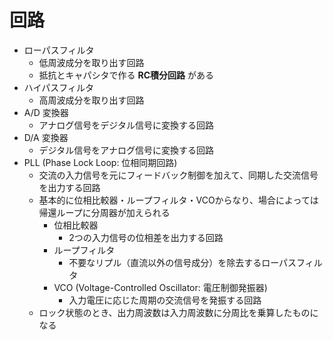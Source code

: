# 回路

- ローパスフィルタ
    - 低周波成分を取り出す回路
    - 抵抗とキャパシタで作る **RC積分回路** がある
- ハイパスフィルタ
    - 高周波成分を取り出す回路
- A/D 変換器
    - アナログ信号をデジタル信号に変換する回路
- D/A 変換器
    - デジタル信号をアナログ信号に変換する回路
- PLL (Phase Lock Loop: 位相同期回路)
    - 交流の入力信号を元にフィードバック制御を加えて、同期した交流信号を出力する回路
    - 基本的に位相比較器・ループフィルタ・VCOからなり、場合によっては帰還ループに分周器が加えられる
        - 位相比較器
            - 2つの入力信号の位相差を出力する回路
        - ループフィルタ
            - 不要なリプル（直流以外の信号成分）を除去するローパスフィルタ
        - VCO (Voltage-Controlled Oscillator: 電圧制御発振器)
            - 入力電圧に応じた周期の交流信号を発振する回路
    - ロック状態のとき、出力周波数は入力周波数に分周比を乗算したものになる
